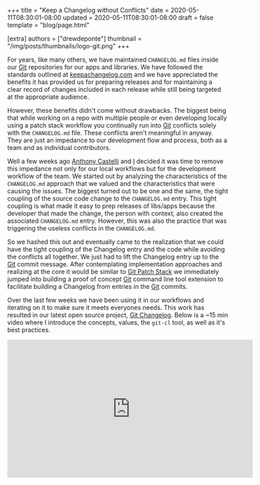 +++
title = "Keep a Changelog without Conflicts"
date = 2020-05-11T08:30:01-08:00
updated = 2020-05-11T08:30:01-08:00
draft = false
template = "blog/page.html"

[extra]
authors = ["drewdeponte"]
thumbnail = "/img/posts/thumbnails/logo-git.png"
+++

For years, like many others, we have maintained `CHANGELOG.md` files inside our
[Git][] repositories for our apps and libraries. We have followed the standards
outlined at [keepachangelog.com][] and we have appreciated the benefits it has
provided us for preparing releases and for maintaining a clear record of
changes included in each release while still being targeted at the appropriate
audience.

However, these benefits didn't come without drawbacks. The biggest being that
while working on a repo with multiple people or even developing locally using a
patch stack workflow you continually run into [Git][] conflicts solely with the
`CHANGELOG.md` file. These conflicts aren't meaningful in anyway. They are just
an impedance to our development flow and process, both as a team and as
individual contributors.

Well a few weeks ago [Anthony Castelli][] and [I][] decided it was time to
remove this impedance not only for our local workflows but for the development
workflow of the team. We started out by analyzing the characteristics of the
`CHANGELOG.md` approach that we valued and the characteristics that were
causing the issues. The biggest turned out to be one and the same, the tight
coupling of the source code change to the `CHANGELOG.md` entry. This tight
coupling is what made it easy to prep releases of libs/apps because the
developer that made the change, the person with context, also created the
associated `CHANGELOG.md` entry. However, this was also the practice that was
triggering the useless conflicts in the `CHANGELOG.md`.

So we hashed this out and eventually came to the realization
that we could have the tight coupling of the Changelog entry and the code while
avoiding the conflicts all together. We just had to lift the Changelog entry up 
to the [Git][] commit message. After contemplating implementation approaches
and realizing at the core it would be similar to [Git Patch Stack][] we
immediately jumped into building a proof of concept [Git][] command line tool
extension to facilitate building a Changelog from entries in the [Git][]
commits.

Over the last few weeks we have been using it in our workflows and iterating on
it to make sure it meets everyones needs. This work has resulted in our latest
open source project, [Git Changelog][]. Below is a ~15 min video where I
introduce the concepts, values, the `git-cl` tool, as well as it's best
practices.

<div style="text-align: center;">
<iframe width="560" height="315" style="margin: 0 auto;" src="https://www.youtube.com/embed/g7xqWKmIUKI" frameborder="0" allow="accelerometer; autoplay; encrypted-media; gyroscope; picture-in-picture" allowfullscreen></iframe>
</div>

[Git]: https://git-scm.com
[keepachangelog.com]: https://keepachangelog.com
[Anthony Castelli]: http://anthonycastelli.me 
[I]: https://drewdeponte.com
[Git Patch Stack]: https://github.com/uptech/git-ps
[Git Changelog]: https://github.com/uptech/git-cl
